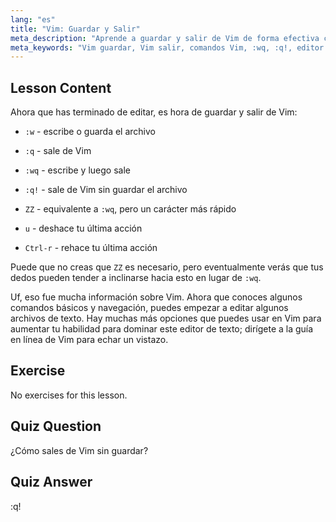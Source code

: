 ```yaml
---
lang: "es"
title: "Vim: Guardar y Salir"
meta_description: "Aprende a guardar y salir de Vim de forma efectiva con comandos esenciales como :w, :q y :wq. Domina las operaciones básicas de Vim para una edición de texto eficiente."
meta_keywords: "Vim guardar, Vim salir, comandos Vim, :wq, :q!, editor de texto Linux, tutorial Vim, Vim para principiantes"
---
```


## Lesson Content

Ahora que has terminado de editar, es hora de guardar y salir de Vim:

- `:w` - escribe o guarda el archivo
- `:q` - sale de Vim
- `:wq` - escribe y luego sale
- `:q!` - sale de Vim sin guardar el archivo
- `ZZ` - equivalente a `:wq`, pero un carácter más rápido

- `u` - deshace tu última acción
- `Ctrl-r` - rehace tu última acción

Puede que no creas que `ZZ` es necesario, pero eventualmente verás que tus dedos pueden tender a inclinarse hacia esto en lugar de `:wq`.

Uf, eso fue mucha información sobre Vim. Ahora que conoces algunos comandos básicos y navegación, puedes empezar a editar algunos archivos de texto. Hay muchas más opciones que puedes usar en Vim para aumentar tu habilidad para dominar este editor de texto; dirígete a la guía en línea de Vim para echar un vistazo.

## Exercise

No exercises for this lesson.

## Quiz Question

¿Cómo sales de Vim sin guardar?

## Quiz Answer

:q!
